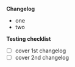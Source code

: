 **Changelog**
- one
- two

**Testing checklist**
- [ ] cover 1st changelog
- [ ] cover 2nd changelog